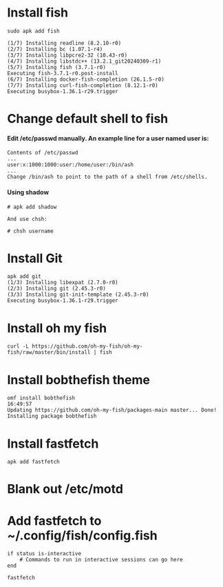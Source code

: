 # Install fish
```
sudo apk add fish

(1/7) Installing readline (8.2.10-r0)
(2/7) Installing bc (1.07.1-r4)
(3/7) Installing libpcre2-32 (10.43-r0)
(4/7) Installing libstdc++ (13.2.1_git20240309-r1)
(5/7) Installing fish (3.7.1-r0)
Executing fish-3.7.1-r0.post-install
(6/7) Installing docker-fish-completion (26.1.5-r0)
(7/7) Installing curl-fish-completion (8.12.1-r0)
Executing busybox-1.36.1-r29.trigger
```

# Change default shell to fish

#### Edit /etc/passwd manually. An example line for a user named user is:
```
Contents of /etc/passwd
...
user:x:1000:1000:user:/home/user:/bin/ash
...
Change /bin/ash to point to the path of a shell from /etc/shells. 
```

#### Using shadow
```
# apk add shadow

And use chsh:

# chsh username
```

# Install Git
```
apk add git
(1/3) Installing libexpat (2.7.0-r0)
(2/3) Installing git (2.45.3-r0)
(3/3) Installing git-init-template (2.45.3-r0)
Executing busybox-1.36.1-r29.trigger
```

# Install oh my fish
```
curl -L https://github.com/oh-my-fish/oh-my-fish/raw/master/bin/install | fish
```

# Install bobthefish theme
```
omf install bobthefish                                                                                                                                                                                                                                                                                                      16:49:57
Updating https://github.com/oh-my-fish/packages-main master... Done!
Installing package bobthefish
```

# Install fastfetch
```
apk add fastfetch
```

# Blank out /etc/motd

# Add fastfetch to ~/.config/fish/config.fish

```
if status is-interactive
    # Commands to run in interactive sessions can go here
end

fastfetch
```
